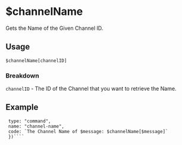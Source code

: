 # $channelName
Gets the Name of the Given Channel ID.


## Usage
`$channelName[channelID]`


### Breakdown
`channelID` - The ID of the Channel that you want to retrieve the Name.


## Example
```bot.command({
 type: "command",
 name: "channel-name",
 code: `The Channel Name of $message: $channelName[$message]`
 })````
